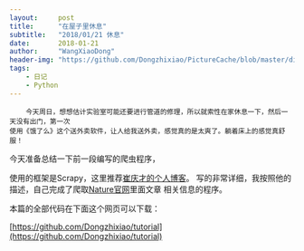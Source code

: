```yaml
---
layout:     post
title:      "在屋子里休息"
subtitle:   "2018/01/21 休息"
date:       2018-01-21
author:     "WangXiaoDong"
header-img: "https://github.com/Dongzhixiao/PictureCache/blob/master/diaryPic/20180121.jpg?raw=true"
tags:
    - 日记
    - Python
---
```


```
    今天周日，想想估计实验室可能还要进行管道的修理，所以就索性在家休息一下，然后一天没有出门，第一次
使用《饿了么》这个送外卖软件，让人给我送外卖，感觉真的是太爽了。躺着床上的感觉真舒服！
```

今天准备总结一下前一段编写的爬虫程序，

使用的框架是Scrapy，这里推荐[崔庆才的个人博客](https://cuiqingcai.com/3472.html "崔庆才的个人博客")。
写的非常详细，我按照他的描述，自己完成了爬取[Nature官网](https://www.nature.com/search?journal=sdata&subject=)里面文章
相关信息的程序。


本篇的全部代码在下面这个网页可以下载：

[https://github.com/Dongzhixiao/tutorial](https://github.com/Dongzhixiao/tutorial)